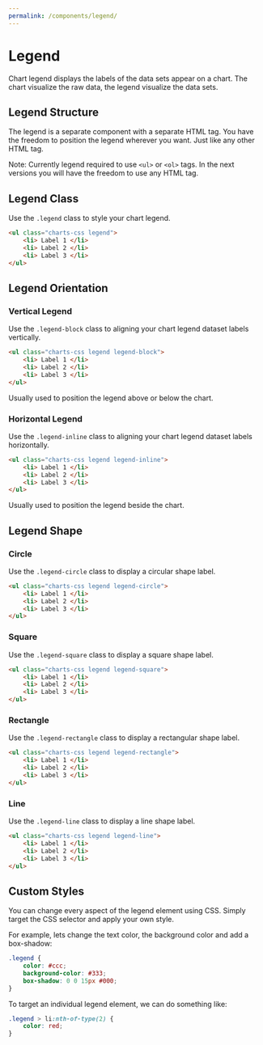 ```yaml
---
permalink: /components/legend/
---
```


# Legend

Chart legend displays the labels of the data sets appear on a chart. The chart visualize the raw data, the legend visualize the data sets.

## Legend Structure

The legend is a separate component with a separate HTML tag. You have the freedom to position the legend wherever you want. Just like any other HTML tag. 

Note: Currently legend required to use `<ul>` or `<ol>` tags. In the next versions you will have the freedom to use any HTML tag.

## Legend Class

Use the `.legend` class to style your chart legend.

```html
<ul class="charts-css legend">
    <li> Label 1 </li>
    <li> Label 2 </li>
    <li> Label 3 </li>
</ul>
```

## Legend Orientation

### Vertical Legend

Use the `.legend-block` class to aligning your chart legend dataset labels vertically.

```html
<ul class="charts-css legend legend-block">
    <li> Label 1 </li>
    <li> Label 2 </li>
    <li> Label 3 </li>
</ul>
```

Usually used to position the legend above or below the chart.

### Horizontal Legend

Use the `.legend-inline` class to aligning your chart legend dataset labels horizontally.

```html
<ul class="charts-css legend legend-inline">
    <li> Label 1 </li>
    <li> Label 2 </li>
    <li> Label 3 </li>
</ul>
```

Usually used to position the legend beside the chart.

## Legend Shape

### Circle

Use the `.legend-circle` class to display a circular shape label.

```html
<ul class="charts-css legend legend-circle">
    <li> Label 1 </li>
    <li> Label 2 </li>
    <li> Label 3 </li>
</ul>
```

### Square

Use the `.legend-square` class to display a square shape label.

```html
<ul class="charts-css legend legend-square">
    <li> Label 1 </li>
    <li> Label 2 </li>
    <li> Label 3 </li>
</ul>
```

### Rectangle

Use the `.legend-rectangle` class to display a rectangular shape label.

```html
<ul class="charts-css legend legend-rectangle">
    <li> Label 1 </li>
    <li> Label 2 </li>
    <li> Label 3 </li>
</ul>
```

### Line

Use the `.legend-line` class to display a line shape label.

```html
<ul class="charts-css legend legend-line">
    <li> Label 1 </li>
    <li> Label 2 </li>
    <li> Label 3 </li>
</ul>
```

## Custom Styles

You can change every aspect of the legend element using CSS. Simply target the CSS selector and apply your own style.

For example, lets change the text color, the background color and add a box-shadow:

```css
.legend {
    color: #ccc;
    background-color: #333;
    box-shadow: 0 0 15px #000;
}
```

To target an individual legend element, we can do something like:

```css
.legend > li:nth-of-type(2) {
    color: red;
}
```
